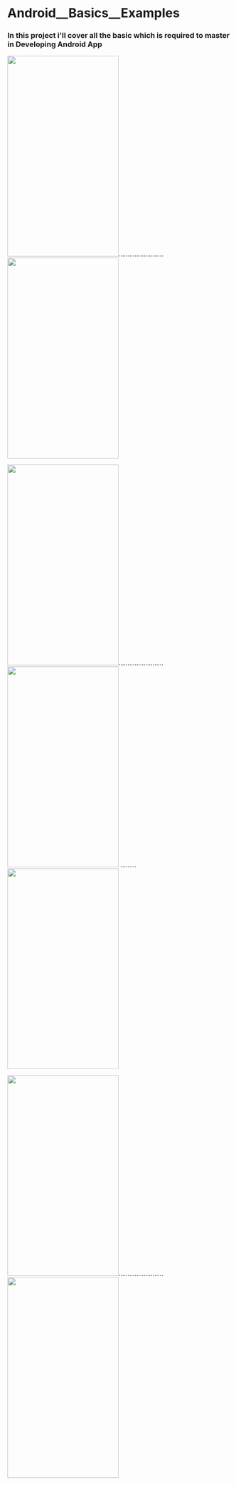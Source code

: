 # Android__Basics__Examples

### In this project i'll cover all the basic which is required to master in Developing Android App

<img src="https://github.com/octivia/Android__Basics__Examples/blob/master/Screenshot/sliding_root_nav1.jpeg" alt="" 
width="250" height="450" >.........................<img src="https://github.com/octivia/Android__Basics__Examples/blob/master/Screenshot/sliding_root_nav2.jpeg" alt="" width="250" height="450" >

<img src="https://github.com/octivia/Android__Basics__Examples/blob/master/Screenshot/menu1.jpeg" alt="" width="250" height="450">.........................<img src="https://github.com/octivia/Android__Basics__Examples/blob/master/Screenshot/menu2.jpeg" alt="" width="250" height="450" >
......... <img src="https://github.com/octivia/Android__Basics__Examples/blob/master/Screenshot/menu3.jpeg"
alt="" width="250" height="450" >

<img src="https://github.com/octivia/Android__Basics__Examples/blob/master/Screenshot/intent1.jpeg" alt="" width="250" height="450">.........................<img src="https://github.com/octivia/Android__Basics__Examples/blob/master/Screenshot/intent2.jpeg" alt="" width="250" height="450" >



